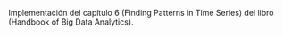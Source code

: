  Implementación del capítulo 6 (Finding Patterns in Time Series) del libro (Handbook of Big Data Analytics).
